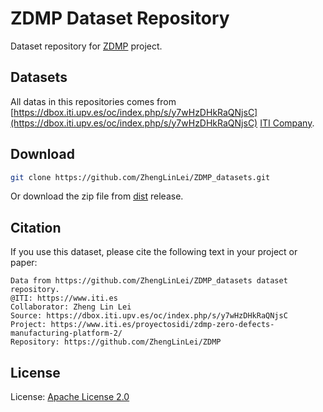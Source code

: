 # ZDMP Dataset Repository

Dataset repository for [ZDMP](https://github.com/ZhengLinLei/ZDMP) project.


## Datasets
All datas in this repositories comes from [https://dbox.iti.upv.es/oc/index.php/s/y7wHzDHkRaQNjsC](https://dbox.iti.upv.es/oc/index.php/s/y7wHzDHkRaQNjsC) [ITI Company](https://www.iti.es).

## Download
```bash
git clone https://github.com/ZhengLinLei/ZDMP_datasets.git
```

Or download the zip file from [dist](https://github.com/ZhengLinLei/ZDMP-datasets/releases/tag/dist) release.

## Citation
If you use this dataset, please cite the following text in your project or paper:

```
Data from https://github.com/ZhengLinLei/ZDMP_datasets dataset repository.
@ITI: https://www.iti.es
Collaborator: Zheng Lin Lei
Source: https://dbox.iti.upv.es/oc/index.php/s/y7wHzDHkRaQNjsC
Project: https://www.iti.es/proyectosidi/zdmp-zero-defects-manufacturing-platform-2/
Repository: https://github.com/ZhengLinLei/ZDMP
```

## License
License: [Apache License 2.0](http://www.apache.org/licenses/)